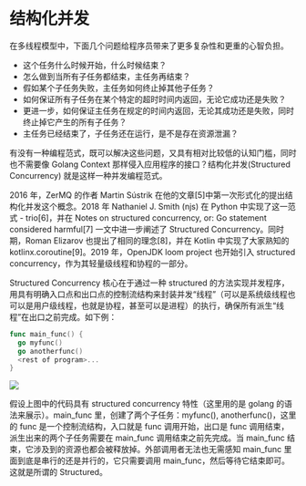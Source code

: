 # 结构化并发

在多线程模型中，下面几个问题给程序员带来了更多复杂性和更重的心智负担。

- 这个任务什么时候开始，什么时候结束？
- 怎么做到当所有子任务都结束，主任务再结束？
- 假如某个子任务失败，主任务如何终止掉其他子任务？
- 如何保证所有子任务在某个特定的超时时间内返回，无论它成功还是失败？
- 更进一步，如何保证主任务在规定的时间内返回，无论其成功还是失败，同时终止掉它产生的所有子任务？
- 主任务已经结束了，子任务还在运行，是不是存在资源泄漏？

有没有一种编程范式，既可以解决这些问题，又具有相对比较低的认知门槛，同时也不需要像 Golang Context 那样侵入应用程序的接口？结构化并发(Structured Concurrency) 就是这样一种并发编程范式。

2016 年，ZerMQ 的作者 Martin Sústrik 在他的文章[5]中第一次形式化的提出结构化并发这个概念。2018 年 Nathaniel J. Smith (njs) 在 Python 中实现了这一范式 - trio[6]，并在 Notes on structured concurrency, or: Go statement considered harmful[7] 一文中进一步阐述了 Structured Concurrency。同时期，Roman Elizarov 也提出了相同的理念[8]，并在 Kotlin 中实现了大家熟知的 kotlinx.coroutine[9]。2019 年，OpenJDK loom project 也开始引入 structured concurrency，作为其轻量级线程和协程的一部分。

Structured Concurrency 核心在于通过一种 structured 的方法实现并发程序，用具有明确入口点和出口点的控制流结构来封装并发“线程”（可以是系统级线程也可以是用户级线程，也就是协程，甚至可以是进程）的执行，确保所有派生“线程”在出口之前完成。如下例：

```go
func main_func() {
  go myfunc()
  go anotherfunc()
  <rest of program>...
}
```

![](https://s2.ax1x.com/2020/02/20/3ZtNA1.png)

假设上图中的代码具有 structured concurrency 特性（这里用的是 golang 的语法来展示）。main_func 里，创建了两个子任务：myfunc(), anotherfunc()，这里的 func 是一个控制流结构，入口就是 func 调用开始，出口是 func 调用结束，派生出来的两个子任务需要在 main_func 调用结束之前先完成。当 main_func 结束，它涉及到的资源也都会被释放掉。外部调用者无法也无需感知 main_func 里面到底是串行的还是并行的，它只需要调用 main_func，然后等待它结束即可。这就是所谓的 Structured。
